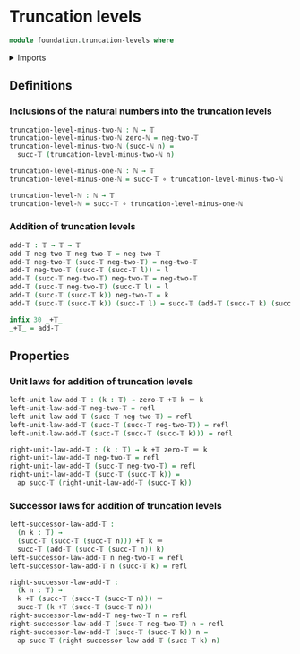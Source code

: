 # Truncation levels

```agda
module foundation.truncation-levels where
```

<details><summary>Imports</summary>

```agda
open import foundation-core.truncation-levels public

open import elementary-number-theory.natural-numbers

open import foundation-core.functions
open import foundation-core.identity-types
```

</details>

## Definitions

### Inclusions of the natural numbers into the truncation levels

```agda
truncation-level-minus-two-ℕ : ℕ → 𝕋
truncation-level-minus-two-ℕ zero-ℕ = neg-two-𝕋
truncation-level-minus-two-ℕ (succ-ℕ n) =
  succ-𝕋 (truncation-level-minus-two-ℕ n)

truncation-level-minus-one-ℕ : ℕ → 𝕋
truncation-level-minus-one-ℕ = succ-𝕋 ∘ truncation-level-minus-two-ℕ

truncation-level-ℕ : ℕ → 𝕋
truncation-level-ℕ = succ-𝕋 ∘ truncation-level-minus-one-ℕ
```

### Addition of truncation levels

```agda
add-𝕋 : 𝕋 → 𝕋 → 𝕋
add-𝕋 neg-two-𝕋 neg-two-𝕋 = neg-two-𝕋
add-𝕋 neg-two-𝕋 (succ-𝕋 neg-two-𝕋) = neg-two-𝕋
add-𝕋 neg-two-𝕋 (succ-𝕋 (succ-𝕋 l)) = l
add-𝕋 (succ-𝕋 neg-two-𝕋) neg-two-𝕋 = neg-two-𝕋
add-𝕋 (succ-𝕋 neg-two-𝕋) (succ-𝕋 l) = l
add-𝕋 (succ-𝕋 (succ-𝕋 k)) neg-two-𝕋 = k
add-𝕋 (succ-𝕋 (succ-𝕋 k)) (succ-𝕋 l) = succ-𝕋 (add-𝕋 (succ-𝕋 k) (succ-𝕋 l))

infix 30 _+𝕋_
_+𝕋_ = add-𝕋
```

## Properties

### Unit laws for addition of truncation levels

```agda
left-unit-law-add-𝕋 : (k : 𝕋) → zero-𝕋 +𝕋 k ＝ k
left-unit-law-add-𝕋 neg-two-𝕋 = refl
left-unit-law-add-𝕋 (succ-𝕋 neg-two-𝕋) = refl
left-unit-law-add-𝕋 (succ-𝕋 (succ-𝕋 neg-two-𝕋)) = refl
left-unit-law-add-𝕋 (succ-𝕋 (succ-𝕋 (succ-𝕋 k))) = refl

right-unit-law-add-𝕋 : (k : 𝕋) → k +𝕋 zero-𝕋 ＝ k
right-unit-law-add-𝕋 neg-two-𝕋 = refl
right-unit-law-add-𝕋 (succ-𝕋 neg-two-𝕋) = refl
right-unit-law-add-𝕋 (succ-𝕋 (succ-𝕋 k)) =
  ap succ-𝕋 (right-unit-law-add-𝕋 (succ-𝕋 k))
```

### Successor laws for addition of truncation levels

```agda
left-successor-law-add-𝕋 :
  (n k : 𝕋) →
  (succ-𝕋 (succ-𝕋 (succ-𝕋 n))) +𝕋 k ＝
  succ-𝕋 (add-𝕋 (succ-𝕋 (succ-𝕋 n)) k)
left-successor-law-add-𝕋 n neg-two-𝕋 = refl
left-successor-law-add-𝕋 n (succ-𝕋 k) = refl

right-successor-law-add-𝕋 :
  (k n : 𝕋) →
  k +𝕋 (succ-𝕋 (succ-𝕋 (succ-𝕋 n))) ＝
  succ-𝕋 (k +𝕋 (succ-𝕋 (succ-𝕋 n)))
right-successor-law-add-𝕋 neg-two-𝕋 n = refl
right-successor-law-add-𝕋 (succ-𝕋 neg-two-𝕋) n = refl
right-successor-law-add-𝕋 (succ-𝕋 (succ-𝕋 k)) n =
  ap succ-𝕋 (right-successor-law-add-𝕋 (succ-𝕋 k) n)
```
